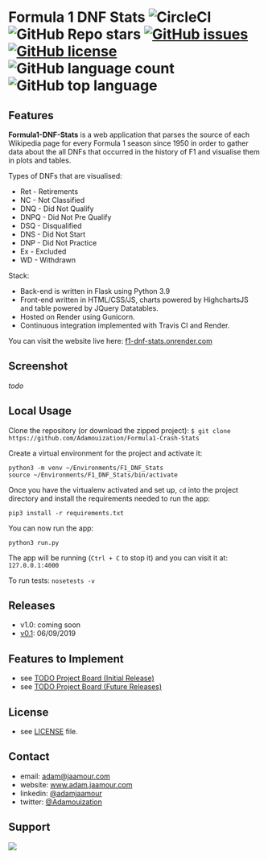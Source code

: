 # Formula 1 DNF Stats ![CircleCI](https://img.shields.io/circleci/build/github/Adamouization/Formula1-Crash-Stats/master) ![GitHub Repo stars](https://img.shields.io/github/stars/Adamouization/Formula1-Crash-Stats) [![GitHub issues](https://img.shields.io/github/issues/Adamouization/Formula1-Crash-Stats.svg)](https://github.com/Adamouization/Formula1-Crash-Stats/issues) [![GitHub license](https://img.shields.io/github/license/Adamouization/Formula1-Crash-Stats.svg)](https://github.com/Adamouization/Formula1-Crash-Stats/blob/master/LICENSE) ![GitHub language count](https://img.shields.io/github/languages/count/Adamouization/Formula1-Crash-Stats) ![GitHub top language](https://img.shields.io/github/languages/top/Adamouization/Formula1-Crash-Stats) #

## Features ##

**Formula1-DNF-Stats** is a web application that parses the source of each Wikipedia page for every Formula 1 season since 1950 in order to gather data about the all DNFs that occurred in the history of F1 and visualise them in plots and tables.

Types of DNFs that are visualised:
* Ret - Retirements
* NC - Not Classified
* DNQ - Did Not Qualify
* DNPQ - Did Not Pre Qualify
* DSQ - Disqualified
* DNS - Did Not Start
* DNP - Did Not Practice
* Ex - Excluded
* WD - Withdrawn

Stack:
* Back-end is written in Flask using Python 3.9
* Front-end written in HTML/CSS/JS, charts powered by HighchartsJS and table powered by JQuery Datatables.
* Hosted on Render using Gunicorn.
* Continuous integration implemented with Travis CI and Render.

You can visit the website live here: [f1-dnf-stats.onrender.com](https://f1-dnf-stats.onrender.com)

## Screenshot ##

*todo*

## Local Usage ##

Clone the repository (or download the zipped project):
`$ git clone https://github.com/Adamouization/Formula1-Crash-Stats`

Create a virtual environment for the project and activate it:

```
python3 -m venv ~/Environments/F1_DNF_Stats
source ~/Environments/F1_DNF_Stats/bin/activate
```

Once you have the virtualenv activated and set up, `cd` into the project directory and install the requirements needed to run the app:

```
pip3 install -r requirements.txt
```

You can now run the app:
```
python3 run.py
```

The app will be running (`Ctrl + C` to stop it) and you can visit it at: `127.0.0.1:4000`

To run tests: `nosetests -v`

## Releases ##

* v1.0: coming soon
* [v0.1](https://github.com/Adamouization/Formula1-Crash-Stats/releases/tag/v0.1): 06/09/2019

## Features to Implement ##

* see [TODO Project Board (Initial Release)](https://github.com/Adamouization/Formula1-Crash-Stats/projects/1)
* see [TODO Project Board (Future Releases)](https://github.com/Adamouization/Formula1-Crash-Stats/projects/2)

## License ##

* see [LICENSE](https://github.com/Adamouization/Formula1-Crash-Stats/blob/master/LICENSE) file.

## Contact ##

* email: adam@jaamour.com
* website: www.adam.jaamour.com
* linkedin: [@adamjaamour](https://www.linkedin.com/in/adamjaamour/)
* twitter: [@Adamouization](https://twitter.com/Adamouization)

## Support ##

<a href="https://www.buymeacoffee.com/adamjaamour"><img src="https://img.buymeacoffee.com/button-api/?text=Buy me a coffee&emoji=&slug=adamjaamour&button_colour=FFDD00&font_colour=000000&font_family=Cookie&outline_colour=000000&coffee_colour=ffffff" /></a>
